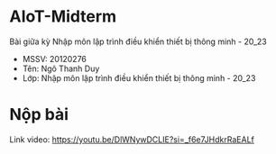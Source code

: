 # AIoT-Midterm
Bài giữa kỳ Nhập môn lập trình điều khiển thiết bị thông minh - 20_23

- MSSV: 20120276
- Tên: Ngô Thanh Duy
- Lớp: Nhập môn lập trình điều khiển thiết bị thông minh - 20_23

# Nộp bài
Link video: https://youtu.be/DlWNywDCLIE?si=_f6e7JHdkrRaEALf
